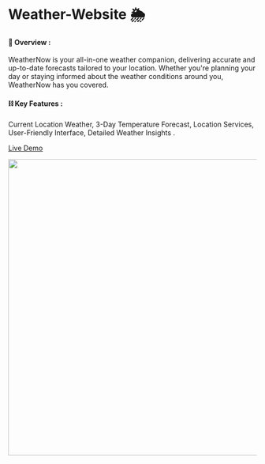 # Weather-Website 🌦 

#### 🔗 Overview : 
WeatherNow is your all-in-one weather companion, delivering accurate and up-to-date forecasts tailored to your location. Whether you're planning your day or staying informed about the weather conditions around you, WeatherNow has you covered.
#### ⛓ Key Features :
Current Location Weather, 3-Day Temperature Forecast, Location Services, User-Friendly Interface, Detailed Weather Insights .

[Live Demo](https://mahmoudismail2000.github.io/Weather_API/)

<div>
  <img src="https://github.com/mahmoudismail2000/Weather_API/assets/108597788/2afefccc-8127-4b1f-a2fa-823c13a00701" width="600px">
</div>
